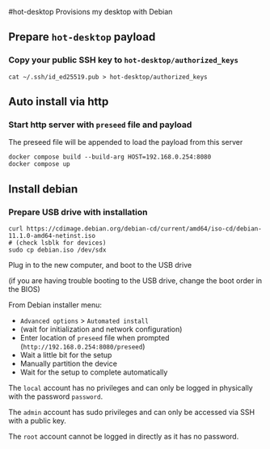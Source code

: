 #hot-desktop
Provisions my desktop with Debian

## Prepare `hot-desktop` payload
### Copy your public SSH key to `hot-desktop/authorized_keys`
```
cat ~/.ssh/id_ed25519.pub > hot-desktop/authorized_keys
```
## Auto install via http
### Start http server with `preseed` file and payload
The preseed file will be appended to load the payload from this server
```
docker compose build --build-arg HOST=192.168.0.254:8080
docker compose up
```
## Install debian
### Prepare USB drive with installation
```
curl https://cdimage.debian.org/debian-cd/current/amd64/iso-cd/debian-11.1.0-amd64-netinst.iso
# (check lsblk for devices)
sudo cp debian.iso /dev/sdx
```
Plug in to the new computer, and boot to the USB drive

(if you are having trouble booting to the USB drive, change the boot order in the BIOS)

From Debian installer menu:
- `Advanced options` > `Automated install`
- (wait for initialization and network configuration)
- Enter location of `preseed` file when prompted (`http://192.168.0.254:8080/preseed`)
- Wait a little bit for the setup
- Manually partition the device
- Wait for the setup to complete automatically

The `local` account has no privileges and can only be logged in physically with the password `password`.

The `admin` account has sudo privileges and can only be accessed via SSH with a public key.

The `root` account cannot be logged in directly as it has no password.
